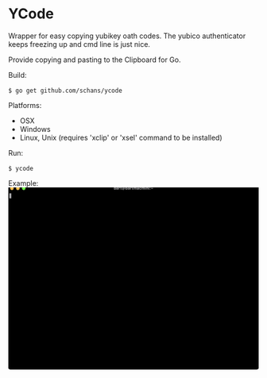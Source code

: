 # YCode 

Wrapper for easy copying yubikey oath codes. The yubico authenticator keeps freezing up and cmd line is just nice.

Provide copying and pasting to the Clipboard for Go.

Build:

    $ go get github.com/schans/ycode

Platforms:

* OSX
* Windows
* Linux, Unix (requires 'xclip' or 'xsel' command to be installed)

Run:

    $ ycode

Example:
<img src="/example.gif?raw=true"/>
